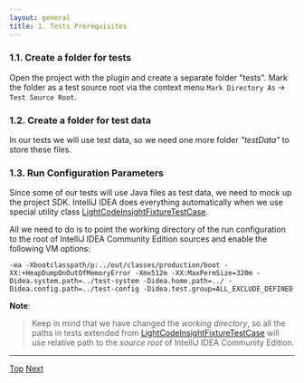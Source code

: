```yaml
---
layout: general
title: 1. Tests Prerequisites
---
```



### 1.1. Create a folder for tests

Open the project with the plugin and create a separate folder "tests".
Mark the folder as a test source root via the context menu ```Mark Directory As```  &rarr; ```Test Source Root```.

### 1.2. Create a folder for test data

In our tests we will use test data, so we need one more folder *"testData"* to store these files.

### 1.3. Run Configuration Parameters

Since some of our tests will use Java files as test data, we need to mock up the project SDK.
IntelliJ IDEA does everything automatically when we use special utility class
[LightCodeInsightFixtureTestCase](https://github.com/JetBrains/intellij-community/blob/master/java/testFramework/src/com/intellij/testFramework/fixtures/LightCodeInsightFixtureTestCase.java).

All we need to do is to point the working directory of the run configuration to the root of IntelliJ IDEA Community Edition sources and enable the following VM options:

```
-ea -Xbootclasspath/p:../out/classes/production/boot -XX:+HeapDumpOnOutOfMemoryError -Xmx512m -XX:MaxPermSize=320m -Didea.system.path=../test-system -Didea.home.path=../ -Didea.config.path=../test-config -Didea.test.group=ALL_EXCLUDE_DEFINED
```

**Note**:

  >  Keep in mind that we have changed the _working directory_, so all the paths in tests extended from
  >  [LightCodeInsightFixtureTestCase](https://github.com/JetBrains/intellij-community/blob/master/java/testFramework/src/com/intellij/testFramework/fixtures/LightCodeInsightFixtureTestCase.java)
  >  will use relative path to the _source root_ of IntelliJ IDEA Community Edition.

-----
[Top](../writing_tests_for_plugins.html)
[Next](parsing_test.html)


